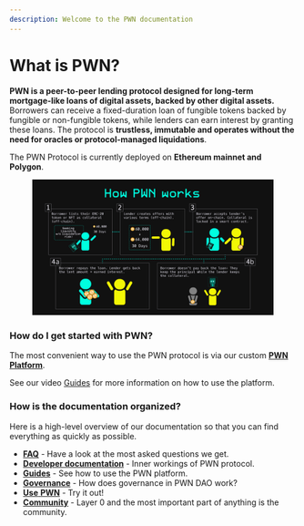 ```yaml
---
description: Welcome to the PWN documentation
---
```


# What is PWN?

**PWN is a peer-to-peer lending protocol designed for long-term mortgage-like loans of digital assets, backed by other digital assets.** Borrowers can receive a fixed-duration loan of fungible tokens backed by fungible or non-fungible tokens, while lenders can earn interest by granting these loans. The protocol is **trustless, immutable and operates without the need for oracles or protocol-managed liquidations**.

The PWN Protocol is currently deployed on **Ethereum mainnet and Polygon**.

<figure><img src=".gitbook/assets/How PWN works (1).png" alt=""><figcaption></figcaption></figure>

### How do I get started with PWN?

The most convenient way to use the PWN protocol is via our custom [**PWN Platform**](https://app.pwn.xyz/).

See our video [Guides](broken-reference) for more information on how to use the platform.

### How is the documentation organized?

Here is a high-level overview of our documentation so that you can find everything as quickly as possible.

* [**FAQ**](https://faq.pwn.xyz/) - Have a look at the most asked questions we get.
* [**Developer documentation**](https://dev-docs.pwn.xyz/) - Inner workings of PWN protocol.
* [**Guides**](broken-reference) - See how to use the PWN platform.&#x20;
* [**Governance**](broken-reference) - How does governance in PWN DAO work?
* [**Use** **PWN**](https://app.pwn.xyz) - Try it out!
* [**Community**](https://discord.gg/aWghBQSdHv) - Layer 0 and the most important part of anything is the community.&#x20;
